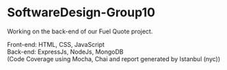 # SoftwareDesign-Group10

Working on the back-end of our Fuel Quote project. 

Front-end: HTML, CSS, JavaScript\
Back-end: ExpressJs, NodeJs, MongoDB\
(Code Coverage using Mocha, Chai and report generated by Istanbul (nyc))
